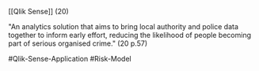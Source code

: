 [[Qlik Sense]] (20)

"An analytics solution that aims to bring local authority and police data together to inform early effort, reducing the likelihood of people becoming part of serious organised crime." (20 p.57)

#Qlik-Sense-Application 
#Risk-Model 